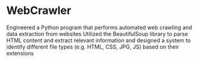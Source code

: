 # WebCrawler
 Engineered a Python program that performs automated web crawling and data extraction from websites
 Utilized the BeautifulSoup library to parse HTML content and extract relevant information and designed
a system to identify different file types (e.g. HTML, CSS, JPG, JS) based on their extensions
